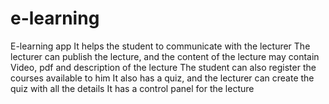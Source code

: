# e-learning
E-learning app It helps the student to communicate with the lecturer The lecturer can publish the lecture, and the
content of the lecture may contain Video, pdf and description of the lecture The student can also register the
courses available to him It also has a quiz, and the lecturer can create the quiz with all the details It has a control
panel for the lecture



